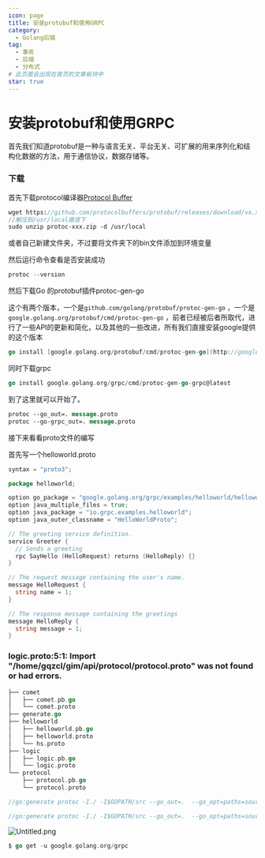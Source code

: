 ```yaml
---
icon: page
title: 安装protobuf和使用GRPC
category:
  - Golang后端
tag:
  - 事务
  - 后端
  - 分布式
# 此页面会出现在首页的文章板块中
star: true
---
```

# 安装protobuf和使用GRPC

首先我们知道protobuf是一种与语言无关、平台无关、可扩展的用来序列化和结构化数据的方法，用于通信协议，数据存储等。

### 下载

首先下载protocol编译器[Protocol Buffer]()

```protobuf
wget https://github.com/protocolbuffers/protobuf/releases/download/vx.x.x/protoc-x.x.x-linux-x86_64.zip
//解压到/usr/local路径下
sudo unzip protoc-xxx.zip -d /usr/local
```

或者自己新建文件夹，不过要将文件夹下的bin文件添加到环境变量

然后运行命令查看是否安装成功

```go
protoc --version
```

然后下载Go 的protobuf插件protoc-gen-go

这个有两个版本，一个是`github.com/golang/protobuf/protoc-gen-go` ，一个是`google.golang.org/protobuf/cmd/protoc-gen-go` ，前者已经被后者所取代，进行了一些API的更新和简化，以及其他的一些改进，所有我们直接安装google提供的这个版本

```go
go install [google.golang.org/protobuf/cmd/protoc-gen-go](http://google.golang.org/protobuf/cmd/protoc-gen-go)@latest
```

同时下载grpc

```go
go install google.golang.org/grpc/cmd/protoc-gen-go-grpc@latest
```

到了这里就可以开始了。

```protobuf
protoc --go_out=. message.proto
protoc --go-grpc_out=. message.proto
```

接下来看看proto文件的编写

首先写一个helloworld.proto

```go
syntax = "proto3";

package helloworld;

option go_package = "google.golang.org/grpc/examples/helloworld/helloworld";
option java_multiple_files = true;
option java_package = "io.grpc.examples.helloworld";
option java_outer_classname = "HelloWorldProto";

// The greeting service definition.
service Greeter {
  // Sends a greeting
  rpc SayHello (HelloRequest) returns (HelloReply) {}
}

// The request message containing the user's name.
message HelloRequest {
  string name = 1;
}

// The response message containing the greetings
message HelloReply {
  string message = 1;
}
```

### **logic.proto:5:1: Import "/home/gqzcl/gim/api/protocol/protocol.proto" was not found or had errors.**

```go
├── comet
│   ├── comet.pb.go
│   └── comet.proto
├── generate.go
├── helloworld
│   ├── helloworld.pb.go
│   ├── helloworld.proto
│   └── hs.proto
├── logic
│   ├── logic.pb.go
│   └── logic.proto
└── protocol
    ├── protocol.pb.go
    └── protocol.proto
```

```go
//go:generate protoc -I./ -I$GOPATH/src --go_out=.  --go_opt=paths=source_relative logic/logic.proto
```

```go
//go:generate protoc -I./ -I$GOPATH/src --go_out=.  --go_opt=paths=source_relative --go-grpc_out=. --go-grpc_opt=paths=source_relative logic/logic.proto
```

![Untitled.png](assets/Untitled-20211126203804-380gbd4.png)

```go
$ go get -u google.golang.org/grpc
```
